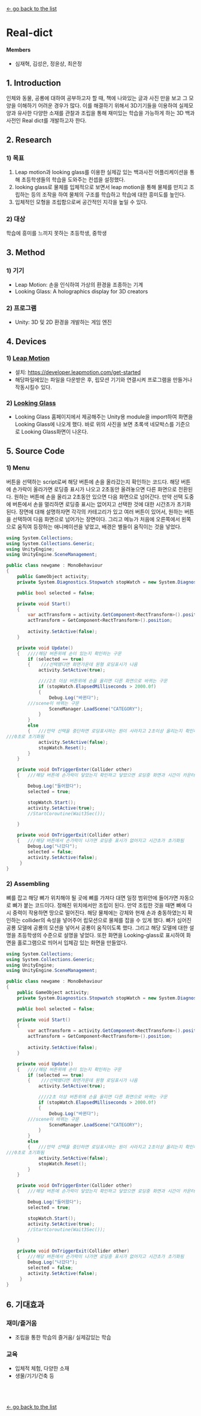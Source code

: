[← go back to the list](https://HandongHCI.github.io/StudentProjects/HCI2019S)

# Real-dict

#### Members
- 심재혁, 김성은, 정윤상, 최은정


## 1. Introduction
인체와 동물, 공룡에 대하여 공부하고자 할 때, 책에 나와있는 글과 사진 만을 보고 그 모양을 이해하기 어려운 경우가 많다. 이를 해결하기 위해서 3D기기들을 이용하여 실제모양과 유사한 다양한 소재를 관찰과 조립을 통해 재미있는 학습을 가능하게 하는 3D 백과사전인 Real dict를 개발하고자 한다.


## 2. Research
### 1) 목표
1) Leap motion과 looking glass를 이용한 실제감 있는 백과사전 어플리케이션을 통해 초등학생들의 학습을 도와주는 컨셉을 설정했다. 
2) looking glass로 물체를 입체적으로 보면서 leap motion을 통해 물체를 만지고 조립하는 등의 조작을 하여 물체의 구조를 학습하고 학습에 대한 흥미도를 높인다. 
3) 입체적인 모형을 조립함으로써 공간적인 지각을 높일 수 있다.

### 2) 대상
학습에 흥미를 느끼지 못하는 초등학생, 중학생


## 3. Method
### 1) 기기
- Leap Motion: 손을 인식하여 가상의 환경을 조종하는 기계 
- Looking Glass: A holographics display for 3D creators
       
### 2) 프로그램
- Unity: 3D 및 2D 환경을 개발하는 게임 엔진


## 4. Devices
### 1) [Leap Motion](https://www.leapmotion.com/)
- 설치: https://developer.leapmotion.com/get-started
- 해당파일에있는 파일을 다운받은 후, 립모션 기기와 연결시켜 프로그램을 만들거나 작동시킬수 있다.

### 2) [Looking Glass](https://lookingglassfactory.com/)
- Looking Glass 홈페이지에서 제공해주는 Unity용 module을 import하여 화면을 Looking Glass에 나오게 했다. 바로 위의 사진을 보면 초록색 네모박스를 기준으로 Looking Glass화면이 나온다.
  

## 5. Source Code
### 1) Menu
버튼을 선택하는 script로써 해당 버튼에 손을 올라갔는지 확인하는 코드다. 해당 버튼에 손가락이 올라가면 로딩중 표시가 나오고 2초동안 올려놓으면 다른 화면으로 전환된다. 원하는 버튼에 손을 올리고 2초동안 있으면 다음 화면으로 넘어간다. 만약 선택 도중에 버튼에서 손을 멀리하면 로딩중 표시는 없어지고 선택한 것에 대한 시간초가 초기화 된다. 장면에 대해 설명하자면 각각의 카테고리가 있고 여러 버튼이 있어서, 원하는 버튼을 선택하여 다음 화면으로 넘어가는 장면이다. 그리고 메뉴가 처음에 오른쪽에서 왼쪽으로 움직여 등장하는 애니메이션을 넣었고, 배경은 별들이 움직이는 것을 넣었다.

```C#
using System.Collections;
using System.Collections.Generic;
using UnityEngine;
using UnityEngine.SceneManagement;

public class newgame : MonoBehaviour
{
    public GameObject activity;
    private System.Diagnostics.Stopwatch stopWatch = new System.Diagnostics.Stopwatch();

    public bool selected = false;

    private void Start()
    {
        var actTransform = activity.GetComponent<RectTransform>().position;
        actTransform = GetComponent<RectTransform>().position;
       
        activity.SetActive(false);
    }

    private void Update()
    {	////해당 버튼위에 손이 있는지 확인하는 구문
        if (selected == true)
        {    ///선택됐다면 화면가운데 원형 로딩표시가 나옴
            activity.SetActive(true);

            ////2초 이상 버튼위에 손을 올리면 다른 화면으로 바뀌는 구문
            if (stopWatch.ElapsedMilliseconds > 2000.0f)
            {
                Debug.Log("바뀐다");
		///scene이 바뀌는 구문 
                SceneManager.LoadScene("CATEGORY");
            }
        }
        else
        {   ///만약 선택을 중단하면 로딩표시하는 원이 사라지고 2초이상 올리는지 확인하는게
///0초로 초기화됨
            activity.SetActive(false);
            stopWatch.Reset();
        }
    }

    private void OnTriggerEnter(Collider other)
    {   ///해당 버튼에 손가락이 닿았는지 확인하고 닿았으면 로딩중 화면과 시간이 카운터됨

        Debug.Log("들어왔다");
        selected = true;

        stopWatch.Start();
        activity.SetActive(true);
        //StartCoroutine(Wait3Sec());

    }

    private void OnTriggerExit(Collider other)
    {   ///해당 버튼에서 손가락이 나가면 로딩중 표시가 없어지고 시간초가 초기화됨
        Debug.Log("나갔다");
        selected = false;
        activity.SetActive(false);
     }
}
```


### 2) Assembling
뼈를 잡고 해당 뼈가 위치해야 될 곳에 뼈를 가져다 대면 일정 범위안에 들어가면 자동으로 뼈가 붙는 코드이다. 정해진 위치에서만 조립이 된다. 만약 조립한 것을 때면 뼈에 다시 중력이 작용하면 땅으로 떨어진다. 해당 물체에는 강체와 현재 손과 충동하였는지 확인하는 collider의 속성을 넣어주어 립모션으로 물체를 잡을 수 있게 했다. 뼈가 심어진 공룡 모델에 공룡의 모션을 넣어서 공룡이 움직이도록 했다. 그리고 해당 모델에 대한 설명을 초등학생의 수준으로 설명을 넣었다. 또한 화면을 Looking-glass로 표시하여 화면을 홀로그램으로 띄어서 입체감 있는 화면을 만들었다. 

```C#
using System.Collections;
using System.Collections.Generic;
using UnityEngine;
using UnityEngine.SceneManagement;

public class newgame : MonoBehaviour
{
    public GameObject activity;
    private System.Diagnostics.Stopwatch stopWatch = new System.Diagnostics.Stopwatch();

    public bool selected = false;

    private void Start()
    {
        var actTransform = activity.GetComponent<RectTransform>().position;
        actTransform = GetComponent<RectTransform>().position;
       
        activity.SetActive(false);
    }

    private void Update()
    {	////해당 버튼위에 손이 있는지 확인하는 구문
        if (selected == true)
        {    ///선택됐다면 화면가운데 원형 로딩표시가 나옴
            activity.SetActive(true);

            ////2초 이상 버튼위에 손을 올리면 다른 화면으로 바뀌는 구문
            if (stopWatch.ElapsedMilliseconds > 2000.0f)
            {
                Debug.Log("바뀐다");
		///scene이 바뀌는 구문 
                SceneManager.LoadScene("CATEGORY");
            }
        }
        else
        {   ///만약 선택을 중단하면 로딩표시하는 원이 사라지고 2초이상 올리는지 확인하는게
///0초로 초기화됨
            activity.SetActive(false);
            stopWatch.Reset();
        }
    }

    private void OnTriggerEnter(Collider other)
    {   ///해당 버튼에 손가락이 닿았는지 확인하고 닿았으면 로딩중 화면과 시간이 카운터됨

        Debug.Log("들어왔다");
        selected = true;

        stopWatch.Start();
        activity.SetActive(true);
        //StartCoroutine(Wait3Sec());

    }

    private void OnTriggerExit(Collider other)
    {   ///해당 버튼에서 손가락이 나가면 로딩중 표시가 없어지고 시간초가 초기화됨
        Debug.Log("나갔다");
        selected = false;
        activity.SetActive(false);
     }
}

```


## 6. 기대효과
### 재미/즐거움
- 조립을 통한 학습의 즐거움/ 실제감있는 학습

### 교육
- 입체적 체험, 다양한 소재
- 생물/기기/건축 등

<br><br><br>
[← go back to the list](https://HandongHCI.github.io/StudentProjects/HCI2019S)